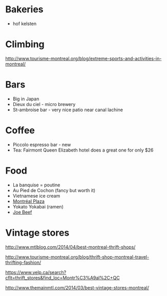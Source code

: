 # Bakeries

* hof kelsten

# Climbing

http://www.tourisme-montreal.org/blog/extreme-sports-and-activities-in-montreal/

# Bars

* Big in Japan
* Dieux du ciel - micro brewery
* St-ambroise bar - very nice patio near canal lachine

# Coffee

* Piccolo espresso bar - new
* Tea: Fairmont Queen Elizabeth hotel does a great one for only $26

# Food

* La banquise = poutine
* Au Pied de Cochon (fancy but worth it)
* Vietnamese ice cream
* [Montréal Plaza](https://montrealplaza.com/en/)
* Yokato Yokabai (ramen)
* [Joe Beef](http://joebeef.ca/)


# Vintage stores

http://www.mtlblog.com/2014/04/best-montreal-thrift-shops/

http://www.tourisme-montreal.org/blog/thrift-shop-montreal-travel-thrifting-fashion/

https://www.yelp.ca/search?cflt=thrift_stores&find_loc=Montr%C3%A9al%2C+QC

http://www.themainmtl.com/2014/03/best-vintage-stores-montreal/
